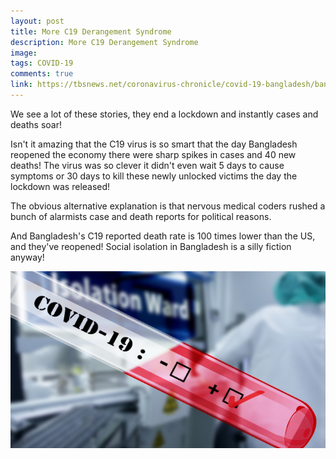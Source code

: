```yaml
---
layout: post
title: More C19 Derangement Syndrome
description: More C19 Derangement Syndrome
image: 
tags: COVID-19
comments: true
link: https://tbsnews.net/coronavirus-chronicle/covid-19-bangladesh/bangladesh-reports-highest-single-day-spike-40-deaths
---
```

We see a lot of these stories, they end a lockdown and instantly cases
and deaths soar!

Isn't it amazing that the C19 virus is so smart that the day Bangladesh
reopened the economy there were sharp spikes in cases and 40 new deaths!
The virus was so clever it didn't even wait 5 days to cause symptoms or
30 days to kill these newly unlocked victims the day the lockdown was
released!

The obvious alternative explanation is that nervous medical coders
rushed a bunch of alarmists case and death reports for political
reasons.

And Bangladesh's C19 reported death rate is 100 times lower than the US,
and they've reopened! Social isolation in Bangladesh is a silly fiction
anyway!

![](/../../assets/images/post-images/morederangement/d79423ce2313a677ed95a31917bf0c75.jpg)
